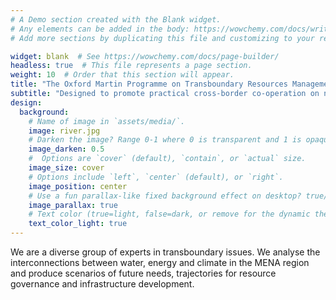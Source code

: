 ```yaml
---
# A Demo section created with the Blank widget.
# Any elements can be added in the body: https://wowchemy.com/docs/writing-markdown-latex/
# Add more sections by duplicating this file and customizing to your requirements.

widget: blank  # See https://wowchemy.com/docs/page-builder/
headless: true  # This file represents a page section.
weight: 10  # Order that this section will appear.
title: "The Oxford Martin Programme on Transboundary Resources Management (OMBSTBRM)"
subtitle: "Designed to promote practical cross-border co-operation on natural resources in the Middle East and North Africa."
design:
  background:
    # Name of image in `assets/media/`.
    image: river.jpg
    # Darken the image? Range 0-1 where 0 is transparent and 1 is opaque.
    image_darken: 0.5
    #  Options are `cover` (default), `contain`, or `actual` size.
    image_size: cover
    # Options include `left`, `center` (default), or `right`.
    image_position: center
    # Use a fun parallax-like fixed background effect on desktop? true/false
    image_parallax: true
    # Text color (true=light, false=dark, or remove for the dynamic theme color).
    text_color_light: true
---
```


We are a diverse group of experts in transboundary issues. We analyse the interconnections between water, energy and climate in the MENA region and produce scenarios of future needs, trajectories for resource governance and infrastructure development.
